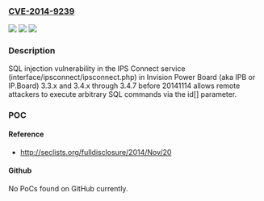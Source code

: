 ### [CVE-2014-9239](https://cve.mitre.org/cgi-bin/cvename.cgi?name=CVE-2014-9239)
![](https://img.shields.io/static/v1?label=Product&message=n%2Fa&color=blue)
![](https://img.shields.io/static/v1?label=Version&message=n%2Fa&color=blue)
![](https://img.shields.io/static/v1?label=Vulnerability&message=n%2Fa&color=brighgreen)

### Description

SQL injection vulnerability in the IPS Connect service (interface/ipsconnect/ipsconnect.php) in Invision Power Board (aka IPB or IP.Board) 3.3.x and 3.4.x through 3.4.7 before 20141114 allows remote attackers to execute arbitrary SQL commands via the id[] parameter.

### POC

#### Reference
- http://seclists.org/fulldisclosure/2014/Nov/20

#### Github
No PoCs found on GitHub currently.

